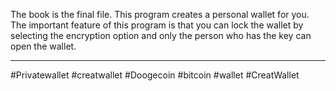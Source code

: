 The book is the final file.
This program creates a personal wallet for you. The important feature of this program is that you can lock the wallet by selecting the encryption option and only the person who has the key can open the wallet.




----------------------------------------------------------
#Privatewallet
#creatwallet
#Doogecoin
#bitcoin
#wallet
#CreatWallet
